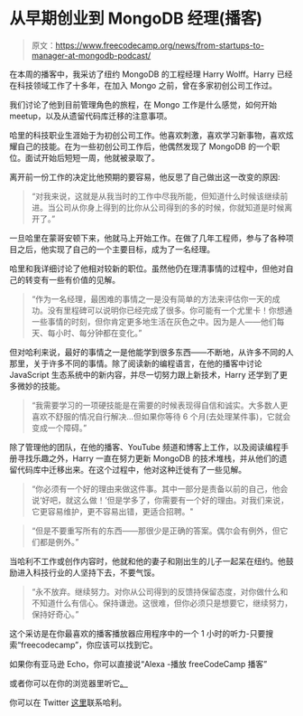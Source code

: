 # 从早期创业到 MongoDB 经理(播客)

> 原文：<https://www.freecodecamp.org/news/from-startups-to-manager-at-mongodb-podcast/>

在本周的播客中，我采访了纽约 MongoDB 的工程经理 Harry Wolff。Harry 已经在科技领域工作了十多年，在加入 Mongo 之前，曾在多家初创公司工作过。

我们讨论了他到目前管理角色的旅程，在 Mongo 工作是什么感觉，如何开始 meetup，以及从遗留代码库迁移的注意事项。

哈里的科技职业生涯始于为初创公司工作。他喜欢刺激，喜欢学习新事物，喜欢炫耀自己的技能。在为一些初创公司工作后，他偶然发现了 MongoDB 的一个职位。面试开始后短短一周，他就被录取了。

离开前一份工作的决定比他预期的要容易，他反思了自己做出这一改变的原因:

> “对我来说，这就是从我当时的工作中尽我所能，但知道什么时候该继续前进。当公司从你身上得到的比你从公司得到的多的时候，你就知道是时候离开了。”

一旦哈里在蒙哥安顿下来，他就马上开始工作。在做了几年工程师，参与了各种项目之后，他实现了自己的一个主要目标，成为了一名经理。

哈里和我详细讨论了他相对较新的职位。虽然他仍在理清事情的过程中，但他对自己的转变有一些有价值的见解。

> “作为一名经理，最困难的事情之一是没有简单的方法来评估你一天的成功。没有里程碑可以说明你已经完成了很多。你可能有一个尤里卡！你想通一些事情的时刻，但你肯定更多地生活在灰色之中。因为是人——他们每天、每小时、每分钟都在变化。”

但对哈利来说，最好的事情之一是他能学到很多东西——不断地，从许多不同的人那里，关于许多不同的事情。除了阅读新的编程语言，在他的播客中讨论 JavaScript 生态系统中的新内容，并尽一切努力跟上新技术，Harry 还学到了更多微妙的技能。

> “我需要学习的一项硬技能是在需要的时候表现得自信和诚实。大多数人更喜欢不舒服的情况自行解决...但如果你等待 6 个月(去处理某件事)，它就会变成一个障碍。”

除了管理他的团队，在他的播客、YouTube 频道和博客上工作，以及阅读编程手册寻找乐趣之外，Harry 一直在努力更新 MongoDB 的技术堆栈，并从他们的遗留代码库中迁移出来。在这个过程中，他对这种迁徙有了一些见解。

> “你必须有一个好的理由来做这件事。其中一部分是责备以前的自己，他会说‘好吧，就这么做！’但是学多了，你需要有一个好的理由。对我们来说，它更容易维护，更不容易出错，更适合招聘。"

> “但是不要重写所有的东西——那很少是正确的答案。偶尔会有例外，但它们都是例外。”

当哈利不工作或创作内容时，他就和他的妻子和刚出生的儿子一起呆在纽约。他鼓励进入科技行业的人坚持下去，不要气馁。

> “永不放弃。继续努力。对你从公司得到的反馈持保留态度，对你做什么和不知道什么有信心。保持谦逊。这很难，但你必须只是想要它，继续努力，保持好奇心。”

这个采访是在你最喜欢的播客播放器应用程序中的一个 1 小时的听力-只要搜索“freecodecamp”，你应该可以找到它。

如果你有亚马逊 Echo，你可以直接说“Alexa -播放 freeCodeCamp 播客”

或者你可以在你的浏览器里听它[。](http://podcast.freecodecamp.org/ep-78-from-early-stage-startups-to-manager-at-mongodb)

你可以在 Twitter [这里](https://twitter.com/hswolff)联系哈利。